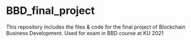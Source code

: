 # BBD_final_project
This repository includes the files &amp; code for the final project of Blockchain Business Development. Used for exam in BBD course at KU 2021
